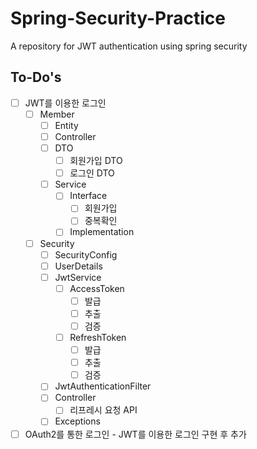 # Spring-Security-Practice
A repository for JWT authentication using spring security

## To-Do's
+ [ ] JWT를 이용한 로그인
  + [ ] Member 
    + [ ] Entity
    + [ ] Controller
    + [ ] DTO
      + [ ] 회원가입 DTO
      + [ ] 로그인 DTO
    + [ ] Service
      + [ ] Interface
        + [ ] 회원가입
        + [ ] 중복확인
      + [ ] Implementation
    
  + [ ] Security
    + [ ] SecurityConfig
    + [ ] UserDetails
    + [ ] JwtService
      + [ ] AccessToken
        + [ ] 발급
        + [ ] 추출
        + [ ] 검증
      + [ ] RefreshToken
        + [ ] 발급
        + [ ] 추출
        + [ ] 검증
    + [ ] JwtAuthenticationFilter
    + [ ] Controller
      + [ ] 리프레시 요청 API
    + [ ] Exceptions
    
+ [ ] OAuth2를 통한 로그인 - JWT를 이용한 로그인 구현 후 추가 